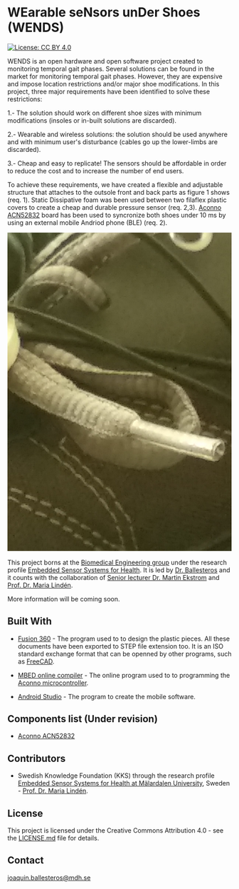 # WEarable seNsors unDer Shoes (WENDS)
[![License: CC BY 4.0](https://img.shields.io/badge/License-CC%20BY%204.0-lightgrey.svg)](https://creativecommons.org/licenses/by/4.0/)

WENDS is an open hardware and open software project created to monitoring temporal gait phases. Several solutions can be found in the market for monitoring temporal gait phases. However, they are expensive and impose location restrictions and/or major shoe modifications. In this project, three major requirements have been identified to solve these restrictions: 

1.- The solution should work on different shoe sizes with minimum modifications (insoles or in-built solutions are discarded).

2.- Wearable and wireless solutions: the solution should be used anywhere and with minimum user's disturbance (cables go up the lower-limbs are discarded).

3.- Cheap and easy to replicate! The sensors should be affordable in order to reduce the cost and to increase the number of end users.

To achieve these requirements, we have created a flexible and adjustable structure that attaches to the outsole front and back parts as figure 1 shows (req. 1). Static Dissipative foam was been used between two filaflex plastic covers to create a cheap and durable pressure sensor (req. 2,3). [Aconno ACN52832](https://aconno.de/products/acn52832/) board has been used to syncronize both shoes under 10 ms by using an external mobile Andriod phone (BLE) (req. 2).

![Figure 1. WENDS parts: (1) ](images/schema.png)


This project borns at the [Biomedical Engineering group](http://www.es.mdh.se/research-groups/32-Biomedical_Engineering) under the research profile [Embedded Sensor Systems for Health](https://www.mdh.se/forskning/inriktningar/inbyggda-system/ess-h?l=en_UK). It is led by [Dr. Ballesteros](https://www.researchgate.net/profile/Joaquin_Ballesteros) and it counts with the collaboration of [Senior lecturer Dr. Martin Ekstrom](http://www.es.mdh.se/staff/177-Martin_Ekstrom) and [Prof. Dr. Maria Lindén](http://www.es.mdh.se/staff/114-Maria_Lind__n).

More information will be coming soon.


## Built With
* [Fusion 360](https://www.autodesk.com/products/fusion-360/overview) - The program used to to design the plastic pieces. All these documents have been exported to STEP file extension too. It is an ISO standard exchange format that can be openned by other programs, such as [FreeCAD](https://github.com/FreeCAD/FreeCAD).

* [MBED online compiler](https://os.mbed.com/handbook/mbed-Compiler) - The online program used to to programming the [Aconno microcontroller](https://aconno.de/products/acn52832/).

* [Android Studio](https://developer.android.com/studio/) - The program to create the mobile software.

## Components list (Under revision)
* [Aconno ACN52832](https://aconno.de/products/acn52832/)


## Contributors

* Swedish Knowledge Foundation (KKS) through the research profile [Embedded Sensor Systems for Health at Mälardalen University](https://www.mdh.se/forskning/inriktningar/inbyggda-system/ess-h?l=en_UK), Sweden - [Prof. Dr. Maria Lindén](http://www.es.mdh.se/staff/114-Maria_Lind__n).

## License

This project is licensed under the Creative Commons Attribution 4.0 - see the [LICENSE.md](https://github.com/joaquinballesteros/Smart-Cane/blob/master/LICENSE) file for details.

## Contact

joaquin.ballesteros@mdh.se


